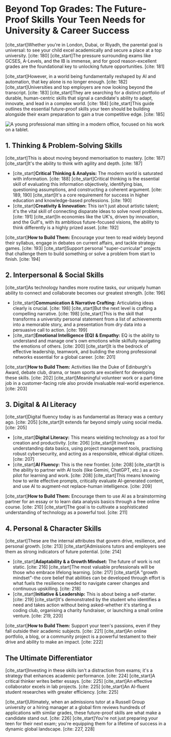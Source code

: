 # Beyond Top Grades: The Future-Proof Skills Your Teen Needs for University & Career Success

[cite_start]Whether you're in London, Dubai, or Riyadh, the parental goal is universal: to see your child excel academically and secure a place at a top university. [cite: 180] [cite_start]The pressure surrounding exams like GCSES, A-Levels, and the IB is immense, and for good reason-excellent grades are the foundational key to unlocking future opportunities. [cite: 181]

[cite_start]However, in a world being fundamentally reshaped by Al and automation, that key alone is no longer enough. [cite: 182] [cite_start]Universities and top employers are now looking beyond the transcript. [cite: 183] [cite_start]They are searching for a distinct portfolio of durable, human-centric skills that signal a candidate's ability to adapt, innovate, and lead in a complex world. [cite: 184] [cite_start]This guide outlines the essential future-proof skills your teen should be building alongside their exam preparation to gain a true competitive edge. [cite: 185]

![A young professional man sitting in a modern office, focused on his work on a tablet.](https://images.unsplash.com/photo-1521737711867-e3b97375f902?q=80&w=1974&auto=format&fit=crop)

## 1. Thinking & Problem-Solving Skills

[cite_start]This is about moving beyond memorisation to mastery. [cite: 187] [cite_start]It's the ability to think with agility and depth. [cite: 187]

* [cite_start]**Critical Thinking & Analysis:** The modern world is saturated with information. [cite: 188] [cite_start]Critical thinking is the essential skill of evaluating this information objectively, identifying bias, questioning assumptions, and constructing a coherent argument. [cite: 189, 190] [cite_start]It's a core requirement for success in higher education and knowledge-based professions. [cite: 190]
* [cite_start]**Creativity & Innovation:** This isn't just about artistic talent; it's the vital skill of connecting disparate ideas to solve novel problems. [cite: 191] [cite_start]In economies like the UK's, driven by innovation, and the Gulf's, with its ambitious future-focused visions, the ability to think differently is a highly prized asset. [cite: 192]

[cite_start]**How to Build Them:** Encourage your teen to read widely beyond their syllabus, engage in debates on current affairs, and tackle strategy games. [cite: 193] [cite_start]Support personal "super-curricular" projects that challenge them to build something or solve a problem from start to finish. [cite: 194]

## 2. Interpersonal & Social Skills

[cite_start]As technology handles more routine tasks, our uniquely human ability to connect and collaborate becomes our greatest strength. [cite: 196]

* [cite_start]**Communication & Narrative Crafting:** Articulating ideas clearly is crucial. [cite: 198] [cite_start]But the next level is crafting a compelling narrative. [cite: 198] [cite_start]This is the skill that transforms a university personal statement from a list of achievements into a memorable story, and a presentation from dry data into a persuasive call to action. [cite: 199]
* [cite_start]**Emotional Intelligence (EQ) & Empathy:** EQ is the ability to understand and manage one's own emotions while skilfully navigating the emotions of others. [cite: 200] [cite_start]It is the bedrock of effective leadership, teamwork, and building the strong professional networks essential for a global career. [cite: 201]

[cite_start]**How to Build Them:** Activities like the Duke of Edinburgh's Award, debate club, drama, or team sports are excellent for developing these skills. [cite: 202] [cite_start]Meaningful volunteer work or a part-time job in a customer-facing role also provide invaluable real-world experience. [cite: 203]

## 3. Digital & Al Literacy

[cite_start]Digital fluency today is as fundamental as literacy was a century ago. [cite: 205] [cite_start]It extends far beyond simply using social media. [cite: 205]

* [cite_start]**Digital Literacy:** This means wielding technology as a tool for creation and productivity. [cite: 206] [cite_start]It involves understanding data basics, using project management tools, practising robust cybersecurity, and acting as a responsible, ethical digital citizen. [cite: 207]
* [cite_start]**Al Fluency:** This is the new frontier. [cite: 208] [cite_start]It is the ability to partner with Al tools (like Gemini, ChatGPT, etc.) as a co-pilot for learning and work. [cite: 208] [cite_start]This means knowing how to write effective prompts, critically evaluate Al-generated content, and use Al to augment-not replace-human intelligence. [cite: 209]

[cite_start]**How to Build Them:** Encourage them to use Al as a brainstorming partner for an essay or to learn data analysis basics through a free online course. [cite: 210] [cite_start]The goal is to cultivate a sophisticated understanding of technology as a powerful tool. [cite: 211]

## 4. Personal & Character Skills

[cite_start]These are the internal attributes that govern drive, resilience, and personal growth. [cite: 213] [cite_start]Admissions tutors and employers see them as strong indicators of future potential. [cite: 214]

* [cite_start]**Adaptability & a Growth Mindset:** The future of work is not static. [cite: 216] [cite_start]The most valuable professionals will be those who embrace lifelong learning. [cite: 217] [cite_start]A "growth mindset"-the core belief that abilities can be developed through effort is what fuels the resilience needed to navigate career changes and continuous upskilling. [cite: 218]
* [cite_start]**Initiative & Leadership:** This is about being a self-starter. [cite: 219] [cite_start]It's demonstrated by the student who identifies a need and takes action without being asked-whether it's starting a coding club, organising a charity fundraiser, or launching a small online venture. [cite: 219, 220]

[cite_start]**How to Build Them:** Support your teen's passions, even if they fall outside their academic subjects. [cite: 221] [cite_start]An online portfolio, a blog, or a community project is a powerful testament to their drive and ability to make an impact. [cite: 222]

## The Ultimate Differentiator

[cite_start]Investing in these skills isn't a distraction from exams; it's a strategy that enhances academic performance. [cite: 224] [cite_start]A critical thinker writes better essays. [cite: 225] [cite_start]An effective collaborator excels in lab projects. [cite: 225] [cite_start]An Al-fluent student researches with greater efficiency. [cite: 225]

[cite_start]Ultimately, when an admissions tutor at a Russell Group university or a hiring manager at a global firm reviews hundreds of applications with similar grades, these future-proof skills are what make a candidate stand out. [cite: 226] [cite_start]You're not just preparing your teen for their next exam; you're equipping them for a lifetime of success in a dynamic global landscape. [cite: 227, 228]